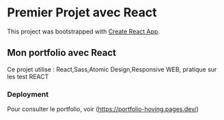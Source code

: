 # Premier Projet avec React

This project was bootstrapped with [Create React App](https://github.com/facebook/create-react-app).

## Mon portfolio avec React

Ce projet utilise : 
 React,Sass,Atomic Design,Responsive WEB, pratique sur les test REACT
### Deployment
Pour consulter le portfolio, voir
 (https://portfolio-hoving.pages.dev/)